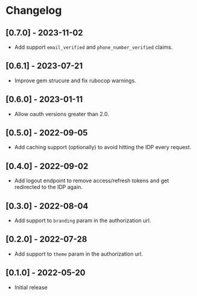 # Changelog

## [0.7.0] - 2023-11-02

- Add support `email_verified` and `phone_number_verified` claims.

## [0.6.1] - 2023-07-21

- Improve gem strucure and fix rubocop warnings.

## [0.6.0] - 2023-01-11

- Allow oauth versions greater than 2.0.

## [0.5.0] - 2022-09-05

- Add caching support (optionally) to avoid hitting the IDP every request.

## [0.4.0] - 2022-09-02

- Add logout endpoint to remove access/refresh tokens and get redirected
to the IDP again.

## [0.3.0] - 2022-08-04

- Add support to `branding` param in the authorization url.

## [0.2.0] - 2022-07-28

- Add support to `theme` param in the authorization url.

## [0.1.0] - 2022-05-20

- Initial release
